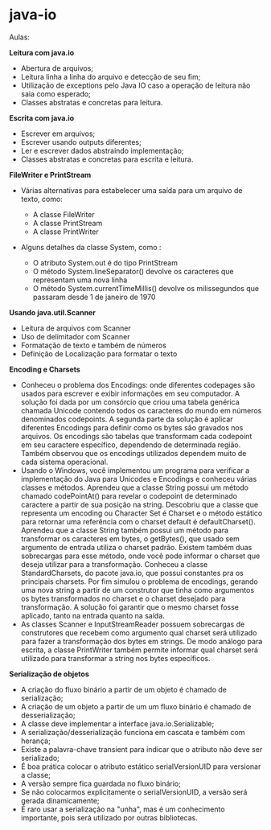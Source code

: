 # java-io


Aulas:

**Leitura com java.io**
- Abertura de arquivos;
- Leitura linha a linha do arquivo e detecção de seu fim;
- Utilização de exceptions pelo Java IO caso a operação de leitura não saia como esperado;
- Classes abstratas e concretas para leitura.

**Escrita com java.io**
- Escrever em arquivos;
- Escrever usando outputs diferentes;
- Ler e escrever dados abstraindo implementação;
- Classes abstratas e concretas para escrita e leitura.

**FileWriter e PrintStream**
- Várias alternativas para estabelecer uma saída para um arquivo de texto, como:
    - A classe FileWriter
    - A classe PrintStream
    - A classe PrintWriter

- Alguns detalhes da classe System, como :
    - O atributo System.out é do tipo PrintStream
    - O método System.lineSeparator() devolve os caracteres que representam uma nova linha
    - O método System.currentTimeMillis() devolve os milissegundos que passaram desde 1 de janeiro de 1970

**Usando java.util.Scanner**  
- Leitura de arquivos com Scanner  
- Uso de delimitador com Scanner  
- Formatação de texto e também de números  
- Definição de Localização para formatar o texto  

**Encoding e Charsets**  
- Conheceu o problema dos Encodings: onde diferentes codepages são usados para escrever e exibir informações em seu computador. A solução foi dada por um consórcio que criou uma tabela genérica chamada Unicode contendo todos os caracteres do mundo em números denominados codepoints. A segunda parte da solução é aplicar diferentes Encodings para definir como os bytes são gravados nos arquivos. Os encodings são tabelas que transformam cada codepoint em seu caractere específico, dependendo de determinada região. Também observou que os encodings utilizados dependem muito de cada sistema operacional.
- Usando o Windows, você implementou um programa para verificar a implementação do Java para Unicodes e Encodings e conheceu várias classes e métodos. Aprendeu que a classe String possui um método chamado codePointAt() para revelar o codepoint de determinado caractere a partir de sua posição na string. Descobriu que a classe que representa um encoding ou Character Set é Charset e o método estático para retornar uma referência com o charset default é defaultCharset(). Aprendeu que a classe String também possui um método para transformar os caracteres em bytes, o getBytes(), que usado sem argumento de entrada utiliza o charset padrão. Existem também duas sobrecargas para esse método, onde você pode informar o charset que deseja utilizar para a transformação. Conheceu a classe StandardCharsets, do pacote java.io, que possui constantes pra os principais charsets. Por fim simulou o problema de encodings, gerando uma nova string a partir de um construtor que tinha como argumentos os bytes transformados no charset e o charset desejado para transformação. A solução foi garantir que o mesmo charset fosse aplicado, tanto na entrada quanto na saída.
- As classes Scanner e InputStreamReader possuem sobrecargas de construtores que recebem como argumento qual charset será utilizado para fazer a transformação dos bytes em strings. De modo análogo para escrita, a classe PrintWriter também permite informar qual charset será utilizado para transformar a string nos bytes específicos.

**Serialização de objetos**
- A criação do fluxo binário a partir de um objeto é chamado de serialização;
- A criação de um objeto a partir de um um fluxo binário é chamado de desserialização;
- A classe deve implementar a interface java.io.Serializable;
- A serialização/desserialização funciona em cascata e também com herança;
- Existe a palavra-chave transient para indicar que o atributo não deve ser serializado;
- É boa prática colocar o atributo estático serialVersionUID para versionar a classe;
- A versão sempre fica guardada no fluxo binário;
- Se não colocarmos explicitamente o serialVersionUID, a versão será gerada dinamicamente;
- É raro usar a serialização na "unha", mas é um conhecimento importante, pois será utilizado por outras bibliotecas.
